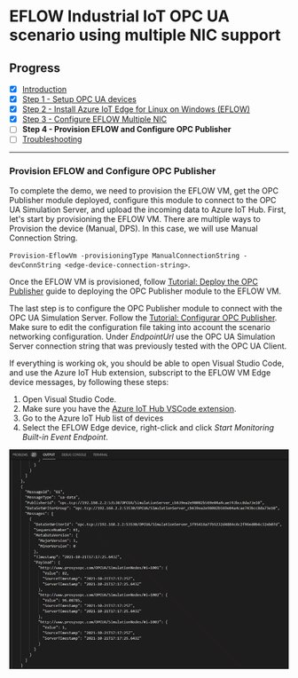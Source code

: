 # EFLOW Industrial IoT OPC UA scenario using multiple NIC support
## Progress

- [x] [Introduction](../README.md)  
- [x] [Step 1 - Setup OPC UA devices](./Setup%20OPC%20UA%20Devices.MD) 
- [x] [Step 2 - Install Azure IoT Edge for Linux on Windows (EFLOW)](./Install%20Azure%20IoT%20Edge%20for%20Linux%20on%20Windows.MD)
- [x] [Step 3 - Configure EFLOW Multiple NIC]()
- [ ] **Step 4 - Provision EFLOW and Configure OPC Publisher**
- [ ] [Troubleshooting](./Troubleshooting.MD)  
---


### Provision EFLOW and Configure OPC Publisher
To complete the demo, we need to provision the EFLOW VM, get the OPC Publisher module deployed, configure this module to connect to the OPC UA Simulation Server, and upload the incoming data to Azure IoT Hub.
First, let's start by provisioning the EFLOW VM. There are multiple ways to Provision the device (Manual, DPS). In this case, we will use Manual Connection String. 

`Provision-EflowVm -provisioningType ManualConnectionString -devConnString <edge-device-connection-string>`.

Once the EFLOW VM is provisioned, follow [Tutorial: Deploy the OPC Publisher](https://docs.microsoft.com/en-us/azure/industrial-iot/tutorial-publisher-deploy-opc-publisher-standalone) guide to deploying the OPC Publisher module to the EFLOW VM.

The last step is to configure the OPC Publisher module to connect with the OPC UA Simulation Server. Follow the [Tutorial: Configurar OPC Publisher](https://docs.microsoft.com/en-us/azure/industrial-iot/tutorial-publisher-configure-opc-publisher). Make sure to edit the configuration file taking into account the scenario networking configuration. Under _EndpointUrl_ use the OPC UA Simulation Server connection string that was previously tested with the OPC UA Client. 

If everything is working ok, you should be able to open Visual Studio Code, and use the Azure IoT Hub extension, subscript to the EFLOW VM Edge device messages, by following these steps:

1. Open Visual Studio Code.
2. Make sure you have the [Azure IoT Hub VSCode extension](https://marketplace.visualstudio.com/items?itemName=vsciot-vscode.azure-iot-toolkit).
3. Go to the Azure IoT Hub list of devices
4. Select the EFLOW Edge device, right-click and click _Start Monitoring Built-in Event Endpoint_.

![VsCode Output](./../images/vscode-output.png)

